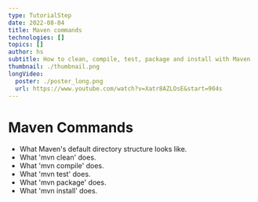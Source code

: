 ```yaml
---
type: TutorialStep
date: 2022-08-04
title: Maven commands
technologies: []
topics: []
author: hs
subtitle: How to clean, compile, test, package and install with Maven
thumbnail: ./thumbnail.png
longVideo:
  poster: ./poster_long.png
  url: https://www.youtube.com/watch?v=Xatr8AZLOsE&start=904s
---
```


# Maven Commands

* What Maven's default directory structure looks like.
* What 'mvn clean' does.
* What 'mvn compile' does.
* What 'mvn test' does.
* What 'mvn package' does.
* What 'mvn install' does.
